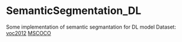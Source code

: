 # SemanticSegmentation_DL
Some implementation of semantic segmantation for DL model
Dataset:
[voc2012](http://host.robots.ox.ac.uk/pascal/VOC/voc2012/)
[MSCOCO](http://mscoco.org/explore/)
